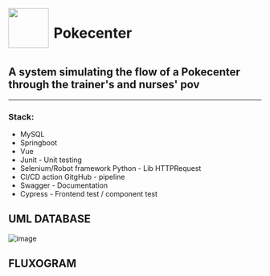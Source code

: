 <div style="display: flex; align-items: center;">  
  <a href="https://github.com/Hugosan000/Pokecenter">
    <img style="margin-right: 10px;" src="https://cdn.icon-icons.com/icons2/851/PNG/512/pokemon_pokecenter_icon-icons.com_67517.png" aligh="center" height="80"
    width="80">    
  </a>
  <h1> Pokecenter </h1>
</div>                  
 

## A system simulating the flow of a Pokecenter through the trainer's and nurses' pov  

--------

### Stack: 
* MySQL 
* Springboot
* Vue
* Junit - Unit testing
* Selenium/Robot framework Python - Lib HTTPRequest
* CI/CD action GitgHub - pipeline
* Swagger - Documentation
* Cypress - Frontend test / component test

## UML DATABASE
![image](https://github.com/Hugosan000/Pokecenter/assets/61331185/cd574e1c-590a-4458-b08c-abdf255cbf65)

## FLUXOGRAM
